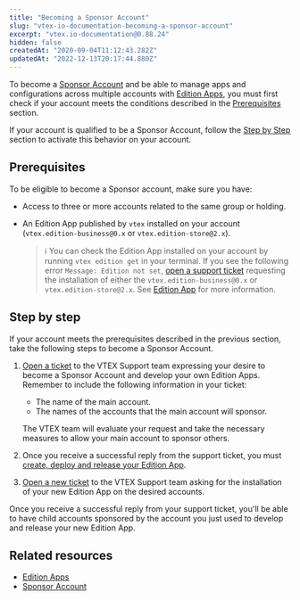 ```yaml
---
title: "Becoming a Sponsor Account"
slug: "vtex-io-documentation-becoming-a-sponsor-account"
excerpt: "vtex.io-documentation@0.88.24"
hidden: false
createdAt: "2020-09-04T11:12:43.282Z"
updatedAt: "2022-12-13T20:17:44.880Z"
---
```

To become a [Sponsor Account](https://developers.vtex.com/vtex-developer-docs/docs/vtex-io-documentation-sponsor-account) and be able to manage apps and configurations across multiple accounts with [Edition Apps](https://developers.vtex.com/vtex-developer-docs/docs/vtex-io-documentation-edition-app), you must first check if your account meets the conditions described in the [Prerequisites](#prerequisites) section.

If your account is qualified to be a Sponsor Account, follow the [Step by Step](#step-by-step) section to activate this behavior on your account.

## Prerequisites

To be eligible to become a Sponsor account, make sure you have:

- Access to three or more accounts related to the same group or holding.
- An Edition App published by `vtex` installed on your account (`vtex.edition-business@0.x` or `vtex.edition-store@2.x`).

  > ℹ️ You can check the Edition App installed on your account by running `vtex edition get` in your terminal. If you see the following error `Message: Edition not set`, [open a support ticket](https://help-tickets.vtex.com/smartlink/sso/login/zendesk) requesting the installation of either the `vtex.edition-business@0.x` or `vtex.edition-store@2.x`. See [Edition App](https://developers.vtex.com/vtex-developer-docs/docs/vtex-io-documentation-edition-app) for more information.

## Step by step

If your account meets the prerequisites described in the previous section, take the following steps to become a Sponsor Account.  

1. [Open a ticket](https://help-tickets.vtex.com/smartlink/sso/login/zendesk) to the VTEX Support team expressing your desire to become a Sponsor Account and develop your own Edition Apps. Remember to include the following information in your ticket:
    - The name of the main account.
    - The names of the accounts that the main account will sponsor.

    The VTEX team will evaluate your request and take the necessary measures to allow your main account to sponsor others.
2. Once you receive a successful reply from the support ticket, you must [create, deploy and release your Edition App](https://developers.vtex.com/vtex-developer-docs/docs/vtex-io-documentation-configuring-an-edition-app).
3. [Open a new ticket](https://help-tickets.vtex.com/smartlink/sso/login/zendesk) to the VTEX Support team asking for the installation of your new Edition App on the desired accounts.

Once you receive a successful reply from your support ticket, you'll be able to have child accounts sponsored by the account you just used to develop and release your new Edition App.

## Related resources

- [Edition Apps](https://developers.vtex.com/vtex-developer-docs/docs/vtex-io-documentation-edition-app)
- [Sponsor Account](https://developers.vtex.com/vtex-developer-docs/docs/vtex-io-documentation-sponsor-account)
